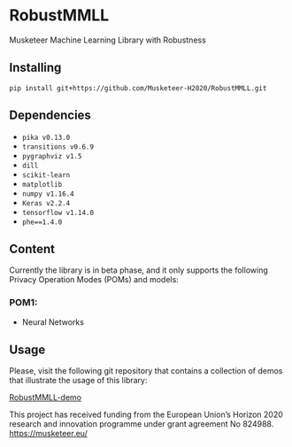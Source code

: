 # RobustMMLL
Musketeer Machine Learning Library with Robustness

## Installing 

`pip install git+https://github.com/Musketeer-H2020/RobustMMLL.git`

## Dependencies

* `pika v0.13.0`
* `transitions v0.6.9`
* `pygraphviz v1.5`
* `dill`
* `scikit-learn`
* `matplotlib`
* `numpy v1.16.4` 
* `Keras v2.2.4`
* `tensorflow v1.14.0`
* `phe==1.4.0`

## Content

Currently the library is in beta phase, and it only supports the following Privacy Operation Modes (POMs) and models:

### **POM1**:

* Neural Networks

## Usage 

Please, visit the following git repository that contains a collection of demos that illustrate the usage of this library:

[RobustMMLL-demo](https://github.com/Musketeer-H2020/RobustMMLL-demo)

This project has received funding from the European Union’s Horizon 2020 research and innovation programme under grant agreement No 824988. https://musketeer.eu/
